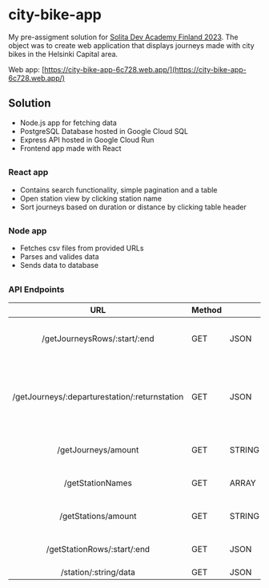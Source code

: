 # city-bike-app

My pre-assigment solution for [Solita Dev Academy Finland 2023](https://github.com/solita/dev-academy-2023-exercise).
The object was to create web application that displays journeys made with city bikes in the Helsinki Capital area.

Web app: [https://city-bike-app-6c728.web.app/](https://city-bike-app-6c728.web.app/)

## Solution

* Node.js app for fetching data
* PostgreSQL Database hosted in Google Cloud SQL
* Express API hosted in Google Cloud Run
* Frontend app made with React

##

### React app

* Contains search functionality, simple pagination and a table
* Open station view by clicking station name
* Sort journeys based on duration or distance by clicking table header

##

### Node app

* Fetches csv files from provided URLs
* Parses and valides data
* Sends data to database

##

### API Endpoints

|                      URL                      	| Method 	|        	| Description                                                                                                                   	|
|:---------------------------------------------:	|--------	|--------	|-------------------------------------------------------------------------------------------------------------------------------	|
| /getJourneysRows/:start/:end                  	| GET    	| JSON   	| database journeys (rows) at range {start} to {end}                                                                            	|
| /getJourneys/:departurestation/:returnstation 	| GET    	| JSON   	| journeys where departure station contains string in {departurestation} and return station contains string in {returnstation}  	|
| /getJourneys/amount                           	| GET    	| STRING 	| number of journeys in database                                                                                                	|
| /getStationNames                              	| GET    	| ARRAY  	| array of station names in database                                                                                            	|
| /getStations/amount                           	| GET    	| STRING 	| number of stations in database                                                                                                	|
| /getStationRows/:start/:end                   	| GET    	| JSON   	| names of stations at range {start} to {end}                                                                                   	|
| /station/:string/data                         	| GET    	| JSON   	| station data                                                                                                                  	|
